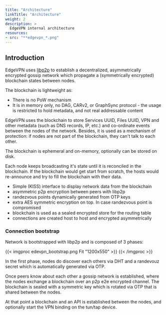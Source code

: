 ```yaml
---
title: "Architecture"
linkTitle: "Architecture"
weight: 2
description: >
  EdgeVPN internal architecture
resources:
- src: "**edgevpn_*.png"
---
```

 
## Introduction

EdgeVPN uses [libp2p](https://github.com/libp2p/go-libp2p) to establish a decentralized, asymmetrically encrypted gossip network which propagate a (symmetrically encrypted) blockchain states between nodes.

The blockchain is lightweight as:
- There is no PoW mechanism
- It is in memory only, no DAG, CARv2, or GraphSync protocol - the usage is restricted to hold metadata, and not real addressable content

EdgeVPN uses the blockchain to store Services UUID, Files UUID, VPN and other metadata (such as DNS records, IP, etc.) and co-ordinate events between the nodes of the network. Besides, it is used as a mechanism of protection: if nodes are not part of the blockchain, they can't talk to each other.

The blockchain is ephemeral and on-memory, optionally can be stored on disk. 

Each node keeps broadcasting it's state until it is reconciled in the blockchain. If the blockchain would get start from scratch, the hosts would re-announce and try to fill the blockchain with their data.


- Simple (KISS) interface to display network data from the blockchain
- asymmetric p2p encryption between peers with libp2p
- randezvous points dynamically generated from OTP keys
- extra AES symmetric encryption on top. In case randezvous point is compromised
- blockchain is used as a sealed encrypted store for the routing table
- connections are created host to host and encrypted asymmetrically

### Connection bootstrap

Network is bootstrapped with libp2p and is composed of 3 phases:

{{< imgproc edevpn_bootstrap.png Fit "1200x550" >}}
{{< /imgproc >}}

In the first phase, nodes do discover each others via DHT and a randevouz secret which is automatically generated via OTP.

Once peers know about each other a gossip network is established, where the nodes exchange a blockchain over an p2p e2e encrypted channel. The blockchain is sealed with a symmetric key which is rotated via OTP that is shared between the nodes. 

At that point a blockchain and an API is established between the nodes, and optionally start the VPN binding on the tun/tap device.